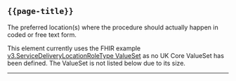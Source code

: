 ## <code>{{page-title}}</code>

The preferred location(s) where the procedure should actually happen in coded or free text form.

This element currently uses the FHIR example <a href="https://simplifier.net/packages/hl7.fhir.r4.core/4.0.1/files/79502">v3.ServiceDeliveryLocationRoleType ValueSet</a> as no UK Core ValueSet has been defined. The ValueSet is not listed below due to its size.

---
